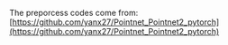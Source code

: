 The preporcess codes come from: [https://github.com/yanx27/Pointnet_Pointnet2_pytorch](https://github.com/yanx27/Pointnet_Pointnet2_pytorch)
